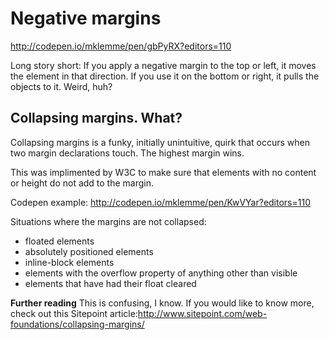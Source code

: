 # Negative margins
http://codepen.io/mklemme/pen/gbPyRX?editors=110

Long story short:
If you apply a negative margin to the top or left, it moves the element in that direction. If you use it on the bottom or right, it pulls the objects to it. Weird, huh?

## Collapsing margins. What?
Collapsing margins is a funky, initially unintuitive, quirk that occurs when two margin declarations touch. The highest margin wins.

This was implimented by W3C to make sure that elements with no content or height do not add to the margin.

Codepen example: http://codepen.io/mklemme/pen/KwVYar?editors=110

Situations where the margins are not collapsed:
- floated elements
- absolutely positioned elements
- inline-block elements
- elements with the overflow property of anything other than visible
- elements that have had their float cleared

**Further reading** This is confusing, I know. If you would like to know more, check out this Sitepoint article:http://www.sitepoint.com/web-foundations/collapsing-margins/
